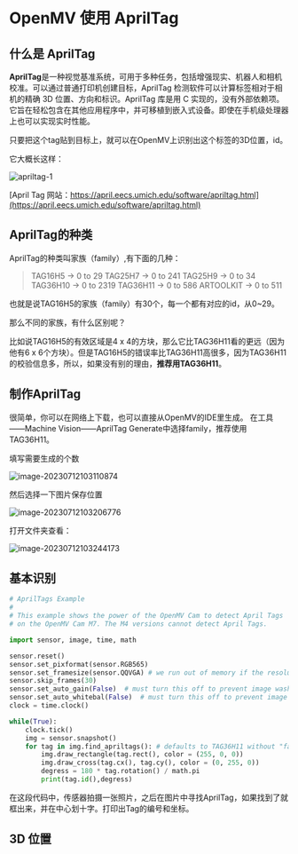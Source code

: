 # OpenMV 使用 AprilTag

##  什么是 AprilTag

**AprilTag**是一种视觉基准系统，可用于多种任务，包括增强现实、机器人和相机校准。可以通过普通打印机创建目标，AprilTag 检测软件可以计算标签相对于相机的精确 3D 位置、方向和标识。AprilTag 库是用 C 实现的，没有外部依赖项。它旨在轻松包含在其他应用程序中，并可移植到嵌入式设备。即使在手机级处理器上也可以实现实时性能。 

只要把这个tag贴到目标上，就可以在OpenMV上识别出这个标签的3D位置，id。

它大概长这样：

![apriltag-1](./openmv-apriltag.assets/image-20230712102636833-1689128798021-1.png)

[April Tag 网站：https://april.eecs.umich.edu/software/apriltag.html](https://april.eecs.umich.edu/software/apriltag.html)

## AprilTag的种类

AprilTag的种类叫家族（family）,有下面的几种：

> TAG16H5 → 0 to 29
> TAG25H7 → 0 to 241
> TAG25H9 → 0 to 34
> TAG36H10 → 0 to 2319
> TAG36H11 → 0 to 586
> ARTOOLKIT → 0 to 511

也就是说TAG16H5的家族（family）有30个，每一个都有对应的id，从0~29。

那么不同的家族，有什么区别呢？

比如说TAG16H5的有效区域是4 x 4的方块，那么它比TAG36H11看的更远（因为他有6 x 6个方块）。但是TAG16H5的错误率比TAG36H11高很多，因为TAG36H11的校验信息多，所以，如果没有别的理由，**推荐用TAG36H11**。



##  制作AprilTag

很简单，你可以在网络上下载，也可以直接从OpenMV的IDE里生成。 在工具——Machine Vision——AprilTag Generate中选择family，推荐使用TAG36H11。

填写需要生成的个数

![image-20230712103110874](./openmv-apriltag.assets/image-20230712103110874.png)

然后选择一下图片保存位置

![image-20230712103206776](./openmv-apriltag.assets/image-20230712103206776.png)

打开文件夹查看：

![image-20230712103244173](./openmv-apriltag.assets/image-20230712103244173.png)

## 基本识别

```python
# AprilTags Example
#
# This example shows the power of the OpenMV Cam to detect April Tags
# on the OpenMV Cam M7. The M4 versions cannot detect April Tags.

import sensor, image, time, math

sensor.reset()
sensor.set_pixformat(sensor.RGB565)
sensor.set_framesize(sensor.QQVGA) # we run out of memory if the resolution is much bigger...
sensor.skip_frames(30)
sensor.set_auto_gain(False)  # must turn this off to prevent image washout...
sensor.set_auto_whitebal(False)  # must turn this off to prevent image washout...
clock = time.clock()

while(True):
    clock.tick()
    img = sensor.snapshot()
    for tag in img.find_apriltags(): # defaults to TAG36H11 without "families".
        img.draw_rectangle(tag.rect(), color = (255, 0, 0))
        img.draw_cross(tag.cx(), tag.cy(), color = (0, 255, 0))
        degress = 180 * tag.rotation() / math.pi
        print(tag.id(),degress)

```

在这段代码中，传感器拍摄一张照片，之后在图片中寻找AprilTag，如果找到了就框出来，并在中心划十字。打印出Tag的编号和坐标。

## 3D 位置

